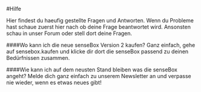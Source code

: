 #Hilfe


Hier findest du haeufig gestellte Fragen und Antworten. Wenn du Probleme hast schaue zuerst hier nach ob deine Frage beantwortet wird. Ansonsten schau in unser Forum oder stell dort deine Fragen.

####Wo kann ich die neue senseBox Version 2 kaufen?
Ganz einfach, gehe auf sensebox.kaufen und klicke dir dort die senseBox passend zu deinen Bedürfnissen zusammen.

####Wie kann ich auf dem neusten Stand bleiben was die senseBox angeht?
Melde dich ganz einfach zu unserem Newsletter an und verpasse nie wieder, wenn es etwas neues gibt! 